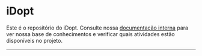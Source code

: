 # iDopt

Este é o repositório do iDopt. Consulte nossa [documentação interna](https://www.notion.so/petbcc/iDopt-c1a592fd50d84dd7b84e611e39315b7b) para ver nossa base de conhecimentos e verificar quais atividades estão disponíveis no projeto.

---

